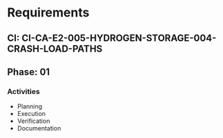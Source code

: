 # Requirements

## CI: CI-CA-E2-005-HYDROGEN-STORAGE-004-CRASH-LOAD-PATHS
## Phase: 01

### Activities
- Planning
- Execution
- Verification
- Documentation
